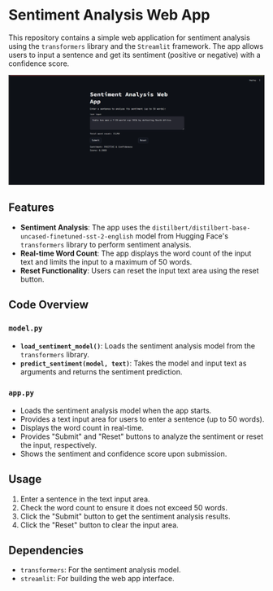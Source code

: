 # Sentiment Analysis Web App

This repository contains a simple web application for sentiment analysis using the `transformers` library and the `Streamlit` framework. The app allows users to input a sentence and get its sentiment (positive or negative) with a confidence score.

![UI](https://github.com/Saurabhf/Sentiment-Analysis-App/blob/main/Image/Sample.png)


## Features

- **Sentiment Analysis**: The app uses the `distilbert/distilbert-base-uncased-finetuned-sst-2-english` model from Hugging Face's `transformers` library to perform sentiment analysis.
- **Real-time Word Count**: The app displays the word count of the input text and limits the input to a maximum of 50 words.
- **Reset Functionality**: Users can reset the input text area using the reset button.

## Code Overview

### `model.py`

- **`load_sentiment_model()`**: Loads the sentiment analysis model from the `transformers` library.
- **`predict_sentiment(model, text)`**: Takes the model and input text as arguments and returns the sentiment prediction.

### `app.py`

- Loads the sentiment analysis model when the app starts.
- Provides a text input area for users to enter a sentence (up to 50 words).
- Displays the word count in real-time.
- Provides "Submit" and "Reset" buttons to analyze the sentiment or reset the input, respectively.
- Shows the sentiment and confidence score upon submission.

## Usage

1. Enter a sentence in the text input area.
2. Check the word count to ensure it does not exceed 50 words.
3. Click the "Submit" button to get the sentiment analysis results.
4. Click the "Reset" button to clear the input area.

## Dependencies

- `transformers`: For the sentiment analysis model.
- `streamlit`: For building the web app interface.
